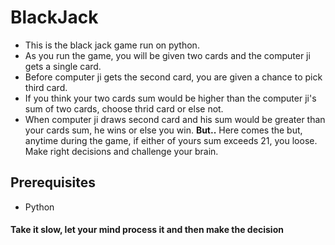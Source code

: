 # BlackJack
* This is the black jack game run on python.
* As you run the game, you will be given two cards and the computer ji gets a single card.
* Before computer ji gets the second card, you are given a chance to pick third card.
* If you think your two cards sum would be higher than the computer ji's sum of two cards, choose thrid card or else not.
* When computer ji draws second card and his sum would be greater than your cards sum, he wins or else you win.
**But..**
Here comes the but, anytime during the game, if either of yours sum exceeds 21, you loose.
Make right decisions and challenge your brain.
## Prerequisites
* Python
#### Take it slow, let your mind process it and then make the decision
